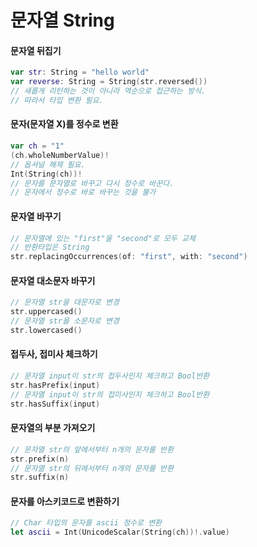 문자열 String
==============

#### 문자열 뒤집기
```swift
var str: String = "hello world"
var reverse: String = String(str.reversed())
// 새롭게 리턴하는 것이 아니라 역순으로 접근하는 방식.
// 따라서 타입 변환 필요.
```

#### 문자(문자열 X)를 정수로 변환
```swift
var ch = "1"
(ch.wholeNumberValue)!
// 옵셔널 해제 필요.
Int(String(ch))!
// 문자를 문자열로 바꾸고 다시 정수로 바꾼다.
// 문자에서 정수로 바로 바꾸는 것을 불가 
```

#### 문자열 바꾸기
```swift
// 문자열에 있는 "first"을 "second"로 모두 교체
// 반환타입은 String
str.replacingOccurrences(of: "first", with: "second")
```

#### 문자열 대소문자 바꾸기
```swift
// 문자열 str을 대문자로 변경
str.uppercased()
// 문자열 str을 소문자로 변경
str.lowercased()
```

#### 접두사, 접미사 체크하기
```swift
// 문자열 input이 str의 접두사인지 체크하고 Bool반환 
str.hasPrefix(input)
// 문자열 input이 str의 접미사인지 체크하고 Bool반환 
str.hasSuffix(input)
```

#### 문자열의 부분 가져오기
```swift
// 문자열 str의 앞에서부터 n개의 문자를 반환 
str.prefix(n)
// 문자열 str의 뒤에서부터 n개의 문자를 반환 
str.suffix(n)
```

#### 문자를 아스키코드로 변환하기
```swift
// Char 타입의 문자를 ascii 정수로 변환 
let ascii = Int(UnicodeScalar(String(ch))!.value)
```